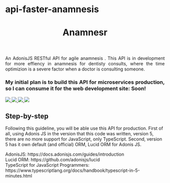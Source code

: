 # api-faster-anamnesis
<header>
  <h1 align="center">Anamnesr</h1>
</header>
  
<main>
  <section align="justify">
    <p>An AdonisJS RESTful API for agile anamnesis . This API is in development for more effiency in anamnesis for dentisty consults, where the time optimizion is a severe factor when a doctor is consulting someone. </p>
    <h3>My initial plan is to build this API for microservices production, so I can consume it for the web development site: <span>Soon!</span></h3>
    <a href="https://adonisjs.com/" alt="">
      <img src="https://camo.githubusercontent.com/552497679742366751b948eac5b8a31dd9ae5e5b3485ea9e0c345b404da8b77e/68747470733a2f2f696d672e736869656c64732e696f2f62616467652f61646f6e69736a732d2532333232303035322e7376673f7374796c653d666f722d7468652d6261646765266c6f676f3d61646f6e69736a73266c6f676f436f6c6f723d7768697465" data-canonical-src="https://img.shields.io/badge/adonisjs-%23220052.svg?style=for-the-badge&logo=adonisjs&logoColor=white" style="max-width: 100%;">
    </a>
    <a href="https://adonisjs.com/" alt="">
      <img src="https://camo.githubusercontent.com/6cf9abe9d706421df40ff4feff208a5728df2b77f9eb21f24d09df00a0d69203/68747470733a2f2f696d672e736869656c64732e696f2f62616467652f547970655363726970742d3030374143433f7374796c653d666f722d7468652d6261646765266c6f676f3d74797065736372697074266c6f676f436f6c6f723d7768697465" data-canonical-src="https://img.shields.io/badge/TypeScript-007ACC?style=for-the-badge&logo=typescript&logoColor=white
" style="max-width: 100%;">
    </a>
    <a href="https://adonisjs.com/" alt="">
      <img src="https://camo.githubusercontent.com/281c069a2703e948b536500b9fd808cb4fb2496b3b66741db4013a2c89e91986/68747470733a2f2f696d672e736869656c64732e696f2f62616467652f506f737467726553514c2d3331363139323f7374796c653d666f722d7468652d6261646765266c6f676f3d706f737467726573716c266c6f676f436f6c6f723d7768697465" data-canonical-src="https://img.shields.io/badge/PostgreSQL-316192?style=for-the-badge&logo=postgresql&logoColor=white" style="max-width: 100%;">
    </a>
    <a href="https://adonisjs.com/" alt="">
      <img src="https://camo.githubusercontent.com/9d07c04bdd98c662d5df9d4e1cc1de8446ffeaebca330feb161f1fb8e1188204/68747470733a2f2f696d672e736869656c64732e696f2f62616467652f4a6176615363726970742d4637444631453f7374796c653d666f722d7468652d6261646765266c6f676f3d6a617661736372697074266c6f676f436f6c6f723d626c61636b" style="max-width: 100%;">
    </a>
    
  </section>

  <section>
    <h2>Step-by-step</h2>
    <p>Following this guideline, you will be able use this API for production. First of all, using Adonis JS in the version that this code was written, version 5, there are no more support for JavaScript, only TypeScript. Second, version 5 has it own default (and official) ORM, Lucid ORM for Adonis JS.</p>
    <p>
      AdonisJS: https://docs.adonisjs.com/guides/introduction</br>
      Lucid ORM: https://github.com/adonisjs/lucid</br>
      TypeScript for JavaScript Programmers: https://www.typescriptlang.org/docs/handbook/typescript-in-5-minutes.html
    </p></br>
  </section>
</main>






<h1 text-align="center">

</h1>
